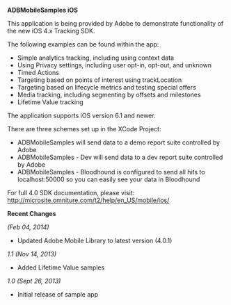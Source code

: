 **ADBMobileSamples iOS**

This application is being provided by Adobe to demonstrate functionality of the new iOS 4.x Tracking SDK.

The following examples can be found within the app:
* Simple analytics tracking, including using context data
* Using Privacy settings, including user opt-in, opt-out, and unknown
* Timed Actions
* Targeting based on points of interest using trackLocation
* Targeting based on lifecycle metrics and testing special offers
* Media tracking, including segmenting by offsets and milestones
* Lifetime Value tracking

The application supports iOS version 6.1 and newer.

There are three schemes set up in the XCode Project: 
* ADBMobileSamples will send data to a demo report suite controlled by Adobe
* ADBMobileSamples - Dev will send data to a dev report suite controlled by Adobe
* ADBMobileSamples - Bloodhound is configured to send all hits to localhost:50000 so you can easily see your data in Bloodhound

For full 4.0 SDK documentation, please visit:
http://microsite.omniture.com/t2/help/en_US/mobile/ios/


**Recent Changes**

_(Feb 04, 2014)_

* Updated Adobe Mobile Library to latest version (4.0.1)

_1.1 (Nov 14, 2013)_

* Added Lifetime Value samples

_1.0 (Sept 26, 2013)_

* Initial release of sample app